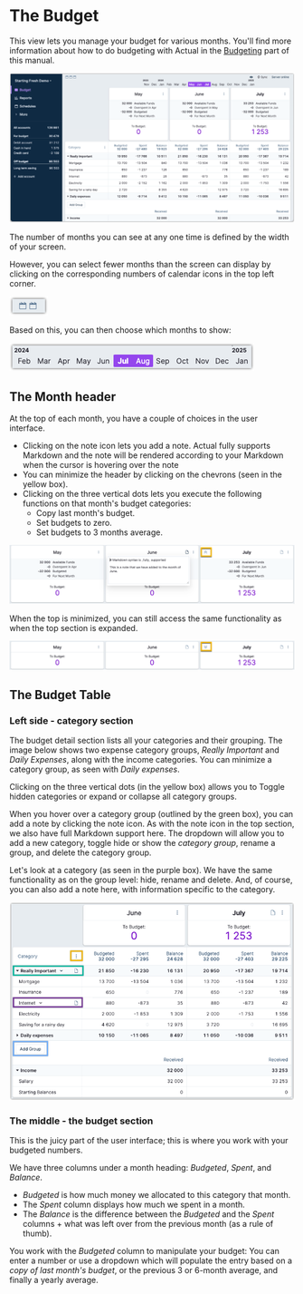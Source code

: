 # The Budget 

This view lets you manage your budget for various months. You'll find more information about how to do budgeting with Actual
in the [Budgeting](/docs/budgeting/) part of this manual.

![](/static/img/a-tour-of-actual/tour-budget-overview.png)


The number of months you can see at any one time is defined by the width of your screen.

However, you can select fewer months than the screen can display by clicking on the corresponding numbers of calendar icons in the top left corner.

![](/static/img/a-tour-of-actual/tour-budget-calendar.png)

Based on this, you can then choose which months to show:

![](/static/img/a-tour-of-actual/tour-budget-calendar-choose.png)



## The Month header

At the top of each month, you have a couple of choices in the user interface.

* Clicking on the note icon lets you add a note. Actual fully supports Markdown and the note will be
  rendered according to your Markdown when the cursor is hovering over the note
* You can minimize the header by clicking on the chevrons (seen in the yellow box).
* Clicking on the three vertical dots lets you execute the following functions on that month's budget categories:
  * Copy last month's budget.
  * Set budgets to zero.
  * Set budgets to 3 months average.


![](/static/img/a-tour-of-actual/tour-budget-top-expanded.png)

When the top is minimized, you can still access the same functionality as when the top section is expanded.

![](/static/img/a-tour-of-actual/tour-budget-top-minimized.png)


## The Budget Table



### Left side - category section

The budget detail section lists all your categories and their grouping. The image below shows two expense category
groups, _Really Important_ and _Daily Expenses_, along with the income categories. You can minimize a category group, as seen
with _Daily expenses_.

Clicking on the three vertical dots (in the yellow box) allows you to Toggle hidden categories or expand or collapse all category groups.

When you hover over a category group (outlined by the green box), you can add a note by clicking the note icon. As with the note icon in the top section,
we also have full Markdown support here. The dropdown will allow you to add a new category, toggle hide or show the _category group_, rename a group,
and delete the category group.

Let's look at a category (as seen in the purple box). We have the same functionality as on the group level: hide, rename and delete. And, of course, you
can also add a note here, with information specific to the category.

![](/static/img/a-tour-of-actual/tour-budget-details.png)

### The middle - the budget section

This is the juicy part of the user interface; this is where you work with your budgeted numbers.

We have three columns under a month heading: _Budgeted_, _Spent_, and _Balance_.

* _Budgeted_ is how much money we allocated to this category that month.
* The _Spent_ column displays how much we spent in a month.
* The _Balance_ is the difference between the _Budgeted_ and the _Spent_ columns + what was left over from the previous month (as a rule of thumb).

 You work with the _Budgeted_ column to manipulate your budget: You can enter a number or use a dropdown which will populate the entry based on a
 _copy of last month's budget_, or the previous 3 or 6-month average, and finally a yearly average.





